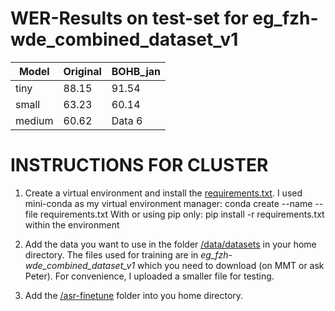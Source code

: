 # WER-Results on test-set for eg_fzh-wde_combined_dataset_v1

| Model | Original | BOHB_jan |
|----------|----------|----------|
| tiny    | 88.15    | 91.54   |
| small    | 63.23    | 60.14   |
| medium   | 60.62    | Data 6   |


# INSTRUCTIONS FOR CLUSTER

1. Create a virtual environment and install the [requirements.txt](requirements.txt). 
   I used mini-conda as my virtual environment manager: conda create --name <env> --file requirements.txt
   With or using pip only: pip install -r requirements.txt within the environment


3. Add the data you want to use in the folder [/data/datasets](data/datasets) in your home directory. The files used for training are in *eg_fzh-wde_combined_dataset_v1* which you need to download (on MMT or ask Peter). For convenience, I uploaded a smaller file for testing.


4. Add the [/asr-finetune](asr-finetune) folder into you home directory.
